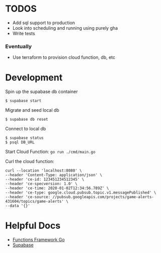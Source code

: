 # TODOS

- Add sql support to production
- Look into scheduling and running using purely gha
- Write tests

### Eventually
- Use terraform to provision cloud function, db, etc

# Development

Spin up the supabase db container

```shell
$ supabase start
```

Migrate and seed local db
```shell
$ supabase db reset
```

Connect to local db
```shell
$ supabase status
$ psql DB_URL
```

Start Cloud Function:
`go run ./cmd/main.go`

Curl the cloud function:
```shell
curl --location 'localhost:8080' \
--header 'Content-Type: application/json' \
--header 'ce-id: 123451234512345' \
--header 'ce-specversion: 1.0' \
--header 'ce-time: 2020-01-02T12:34:56.789Z' \
--header 'ce-type: google.cloud.pubsub.topic.v1.messagePublished' \
--header 'ce-source: //pubsub.googleapis.com/projects/game-alerts-431604/topics/game-alerts' \
--data '{}'
```

# Helpful Docs

- [Functions Framework Go](https://github.com/GoogleCloudPlatform/functions-framework-go)
- [Supabase](https://supabase.com/docs/guides/database/overview)